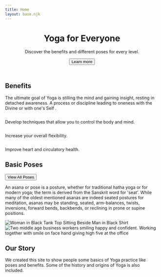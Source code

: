 ```yaml
---
title: Home
layout: base.njk
---
```



<header class="home-header">
    <div class="home-info">
        <h1 class="home-title">Yoga for Everyone</h1>
        <p class="home-header-text">Discover the benefits and different poses for every level.</p>
        <a href="/benefits"><button class="button active home-cta" >Learn more</button></a>
    </div>
</header>

<section class="benefits">
    <h2>Benefits</h2>
    <p class="benefits-text">The ultimate goal of Yoga is stilling the mind and gaining insight, resting in detached awareness. A process or discipline leading to oneness  with the Divine or with one's Self .</p>
    <div class="benefits-examples">
        <div class="example-techniques">
            <img src="/images/techniques.png" alt=""> <br>
            <p>Develop techniques that allow you to control the body and mind.</p>
        </div>
        <div class="example-flexibility">
            <img src="/images/flexibility.png" alt=""> <br>
            <p>Increase your overall flexibility.</p>
        </div>
        <div class="example-heart">
            <img src="/images/heart.png" alt="">
            <p>Improve heart and circulatory health.</p>
        </div>
    </div>
</section>

<section class="home-basic-poses">
    <h2>Basic Poses</h2>
    <div class="basic-poses-cta">
        <a href="/poses"><button class="button active">View All Poses</button></a>
    </div>
    <div class="basic-poses-text">
        <p>An asana or pose is a posture, whether for traditional hatha yoga or for modern yoga;  the term is derived from the Sanskrit word for 'seat'. While many of the oldest mentioned asanas are indeed seated postures for meditation, asanas may be standing, seated, arm-balances, twists, inversions, forward bends, backbends, or reclining in prone or supine positions. </p>
    </div>
    <div class="basic-poses-image">
        <img src="/images/pexels-cottonbro-4327033.jpg" alt="Woman in Black Tank Top Sitting Beside Man in Black Shirt">
    </div>
</section>

<section class="home-about">
    <div class="about-image">
        <img src="/images/krakenimages-376KN_ISplE-unsplash-home.jpg" alt="Two middle age business workers smiling happy and confident. Working together with smile on face hand giving high five at the office"> 
    </div>
    <div class="about-info">
        <h2>Our Story</h2>
        <p>We created this site to show people some basics of Yoga practice like poses and benefits. Some of the history and origins of Yoga is also included.</p>
    </div>
</section>